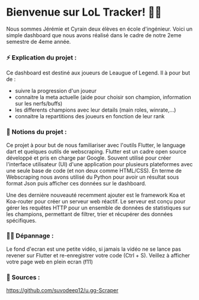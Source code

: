 # Bienvenue sur LoL Tracker! 👋🐉

Nous sommes Jérémie et Cyrain deux élèves en école d'ingénieur. Voici un simple dashboard que nous avons réalisé dans le cadre de notre 2eme semestre de 4eme année.

### ⚡ Explication du projet :

Ce dashboard est destiné aux joueurs de Leaugue of Legend. Il à pour but de :
- suivre la progression d'un joueur
- connaitre la meta actuelle (aide pour choisir son champion, information sur les nerfs/buffs)
- les differents champions avec leur details (main roles, winrate,...)
- connaitre la repartitions des joueurs en fonction de leur rank

### 📜 Notions du projet :

Ce projet à pour but de nous familiariser avec l'outils Flutter, le language dart et quelques outils de webscraping.
Flutter est un cadre open source développé et pris en charge par Google. Souvent utilisé pour créer l'interface utilisateur (UI) d'une application pour plusieurs plateformes avec une seule base de code (et non deux comme HTML/CSS).
En terme de Webscraping nous avons utilisé du Python pour avoir un résultat sous format Json puis afficher ces données sur le dashboard.

Une des dernière nouveauté recemment ajouter est le framework Koa et Koa-router pour créer un serveur web réactif. Le serveur est conçu pour gérer les requêtes HTTP pour un ensemble de données de statistiques sur les champions, permettant de filtrer, trier et récupérer des données spécifiques.

### 🧑‍🔧 Dépannage :

Le fond d'ecran est une petite vidéo, si jamais la vidéo ne se lance pas revener sur Flutter et re-enregistrer votre code (Ctrl + S).
Veillez à afficher votre page web en plein ecran (f11)

### 👀 Sources :

https://github.com/suvodeep12/u.gg-Scraper
